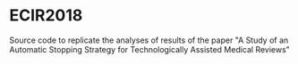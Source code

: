 # ECIR2018
Source code to replicate the analyses of results of the paper "A Study of an Automatic Stopping Strategy for Technologically Assisted Medical Reviews"
